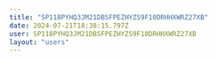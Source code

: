 ```yaml
---
title: "SP118PYHQ3JM21DBSFPEZHYZS9F10DRHHXWRZ27XB"
date: 2024-07-21T18:38:15.797Z
user: SP118PYHQ3JM21DBSFPEZHYZS9F10DRHHXWRZ27XB
layout: "users"
---
```

    